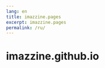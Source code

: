 ```yaml
---
lang: en
title: imazzine.pages
excerpt: imazzine.pages
permalink: /ru/
---
```


# imazzine.github.io